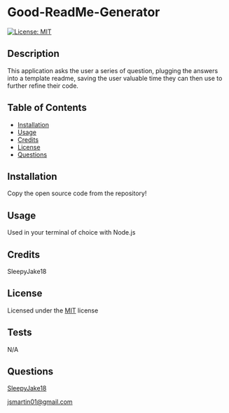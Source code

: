 # Good-ReadMe-Generator


[![License: MIT](https://img.shields.io/badge/License-MIT-yellow.svg)](https://opensource.org/licenses/MIT)

## Description
This application asks the user a series of question, plugging the answers into a template readme, saving the user valuable time they can then use to further refine their code.

## Table of Contents
- [Installation](#installation)
- [Usage](#usage)
- [Credits](#credits)
- [License](#license)
- [Questions](#questions)

## Installation
Copy the open source code from the repository!

## Usage
Used in your terminal of choice with Node.js

## Credits
SleepyJake18

## License 

Licensed under the [MIT](https://opensource.org/licenses/MIT) license
## Tests
N/A

## Questions
[SleepyJake18](https://github.com/SleepyJake18) 

[jsmartin01@gmail.com](mailto:jsmartin01@gmail.com)
